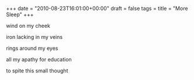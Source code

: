 +++
date = "2010-08-23T16:01:00+00:00"
draft = false
tags = 
title = "More Sleep"
+++
<p>wind on my cheek</p>&#13;
<p>iron lacking in my veins</p>&#13;
<p>rings around my eyes</p>&#13;
<p>all my apathy for education</p>&#13;
<p>to spite this small thought</p> 